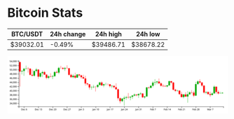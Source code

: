 # Bitcoin Stats

BTC/USDT|24h change|24h high|24h low|
|---|---|---|---|
|$39032.01|-0.49%|$39486.71|$38678.22|

<img src="./chart.svg">
